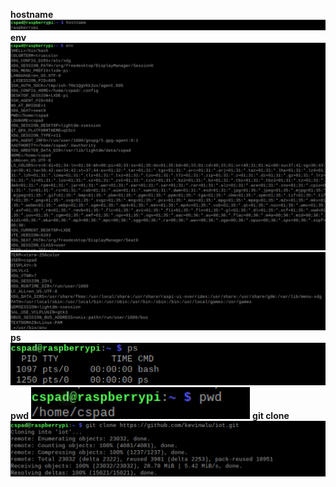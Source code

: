 **hostname**
![hostname](CPE_322_Lab_2_hostname.png)
**env**
![env](CPE_322_Lab_2_env_1.png)
![env](CPE_322_Lab_2_env_2.png)
**ps**
![ps](ps.png)
**pwd**
![pwd](pwd.png)
**git clone**
![git clone](CPE_322_Lab_2_git_clone.png)
